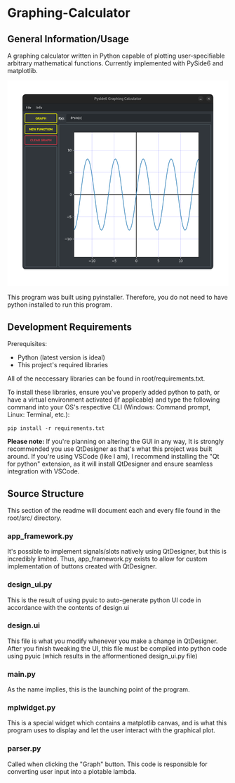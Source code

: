 # Graphing-Calculator

## General Information/Usage
A graphing calculator written in Python capable of plotting user-specifiable arbitrary mathematical functions. Currently implemented with PySide6 and matplotlib.

![image](readme-docs/application.png)

This program was built using pyinstaller. Therefore, you do not need to have python installed to run this program.

## Development Requirements
Prerequisites:
- Python (latest version is ideal) 
- This project's required libraries

All of the neccessary libraries can be found in root/requirements.txt.

To install these libraries, ensure you've properly added python to path, or have a virtual environment activated (if applicable) and type the following command into your OS's respective CLI (Windows: Command prompt, Linux: Terminal, etc.):
```
pip install -r requirements.txt
```

**Please note:** If you're planning on altering the GUI in any way, It is strongly recommended you use QtDesigner as that's what this project was built around. If you're using VSCode (like I am), I recommend installing the "Qt for python" extension, as it will install QtDesigner and ensure seamless integration with VSCode.



## Source Structure
This section of the readme will document each and every file found in the root/src/ directory.

### app_framework.py
It's possible to implement signals/slots natively using QtDesigner, but this is incredibly limited. Thus, app_framework.py exists to allow for custom implementation of buttons created with QtDesigner.

### design_ui.py
This is the result of using pyuic to auto-generate python UI code in accordance with the contents of design.ui

### design.ui
This file is what you modify whenever you make a change in QtDesigner. After you finish tweaking the UI, this file must be compiled into python code using pyuic (which results in the afformentioned design_ui.py file)

### main.py
As the name implies, this is the launching point of the program.

### mplwidget.py
This is a special widget which contains a matplotlib canvas, and is what this program uses to display and let the user interact with the graphical plot.

### parser.py
Called when clicking the "Graph" button. This code is responsible for converting user input into a plotable lambda.
